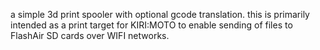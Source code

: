 a simple 3d print spooler with optional gcode translation.
this is primarily intended as a print target for KIRI:MOTO
to enable sending of files to FlashAir SD cards over WIFI
networks.
